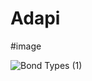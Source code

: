 # Adapi
#image

![Bond   Types (1)](https://github.com/ritesh143kr/Adapi/assets/127919799/f669c051-3e5f-4b4a-8969-f5708317e0a4)
